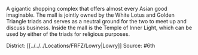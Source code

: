 A gigantic shopping complex that offers almost every Asian good imaginable. The mall is jointly owned by the White Lotus and Golden Triangle triads and serves as a neutral ground for the two to meet up and discuss business. Inside the mall is the Temple of Inner Light, which can be used by either of the triads for religious purposes.

District: [[../../../Locations/FRFZ/Lowry|Lowry]]
Source: #6th